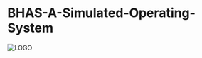 # BHAS-A-Simulated-Operating-System

![LOGO](https://user-images.githubusercontent.com/46670812/155669008-dbbe64da-e7ad-48d5-b02e-dfe262763c56.png)

